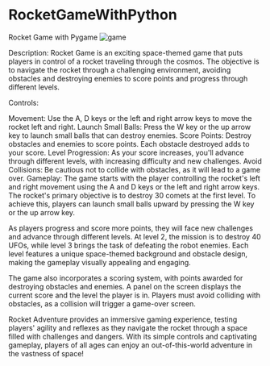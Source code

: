 # RocketGameWithPython
Rocket Game with Pygame
![game](https://github.com/Klajdis32/RocketGameWithPython/assets/130284006/7f51599a-b102-4950-a9d7-665d7c18e6f3)

Description:
Rocket Game is an exciting space-themed game that puts players in control of a rocket traveling through the cosmos. The objective is to navigate the rocket through a challenging environment, avoiding obstacles and destroying enemies to score points and progress through different levels.

Controls:

Movement: Use the A, D keys or the left and right arrow keys to move the rocket left and right.
Launch Small Balls: Press the W key or the up arrow key to launch small balls that can destroy enemies.
Score Points: Destroy obstacles and enemies to score points. Each obstacle destroyed adds to your score.
Level Progression: As your score increases, you'll advance through different levels, with increasing difficulty and new challenges.
Avoid Collisions: Be cautious not to collide with obstacles, as it will lead to a game over.
Gameplay:
The game starts with the player controlling the rocket's left and right movement using the A and D keys or the left and right arrow keys. The rocket's primary objective is to destroy 30 comets at the first level. To achieve this, players can launch small balls upward by pressing the W key or the up arrow key.

As players progress and score more points, they will face new challenges and advance through different levels. At level 2, the mission is to destroy 40 UFOs, while level 3 brings the task of defeating the robot enemies. Each level features a unique space-themed background and obstacle design, making the gameplay visually appealing and engaging.

The game also incorporates a scoring system, with points awarded for destroying obstacles and enemies. A panel on the screen displays the current score and the level the player is in. Players must avoid colliding with obstacles, as a collision will trigger a game-over screen.

Rocket Adventure provides an immersive gaming experience, testing players' agility and reflexes as they navigate the rocket through a space filled with challenges and dangers. With its simple controls and captivating gameplay, players of all ages can enjoy an out-of-this-world adventure in the vastness of space!
